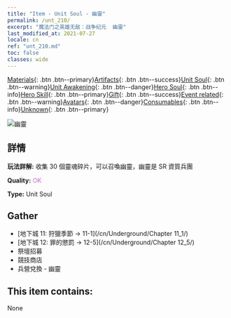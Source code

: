 ```yaml
---
title: "Item - Unit Soul - 幽靈"
permalink: /unt_210/
excerpt: "魔法门之英雄无敌：战争纪元  幽靈"
last_modified_at: 2021-07-27
locale: cn
ref: "unt_210.md"
toc: false
classes: wide
---
```

 [Materials](/ItemsCN/){: .btn .btn--primary}[Artifacts](/ItemsCN/Artifacts/){: .btn .btn--success}[Unit Soul](/ItemsCN/UnitSoul/){: .btn .btn--warning}[Unit Awakening](/ItemsCN/UnitAwakening/){: .btn .btn--danger}[Hero Soul](/ItemsCN/HeroSoul/){: .btn .btn--info}[Hero Skill](/ItemsCN/HeroSkill/){: .btn .btn--primary}[Gift](/ItemsCN/Gift/){: .btn .btn--success}[Event related](/ItemsCN/Events/){: .btn .btn--warning}[Avatars](/ItemsCN/Avatars/){: .btn .btn--danger}[Consumables](/ItemsCN/Consumables/){: .btn .btn--info}[Unknown](/ItemsCN/Unknown/){: .btn .btn--primary}

 ![幽靈](/images/u/ti_youling.jpg)

## 詳情
 **玩法詳解:** 收集 30 個靈魂碎片，可以召喚幽靈，幽靈是 SR 資質兵團

 **Quality:** <span style="color: #DA70D6">OK</span>

 **Type:** Unit Soul

## Gather

*    [地下城 11: 狩獵季節 -> 11-1](/cn/Underground/Chapter 11_1/) 
*    [地下城 12: 罪的懲罰 -> 12-5](/cn/Underground/Chapter 12_5/) 
*    祭壇招募 
*    競技商店 
*    兵營兌換 - 幽靈 

## This item contains:

  None

